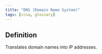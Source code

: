 ```yaml
---
title: "DNS (Domain Name System)"
tags: [ccna, glossary]
---
```


## Definition

Translates domain names into IP addresses.
